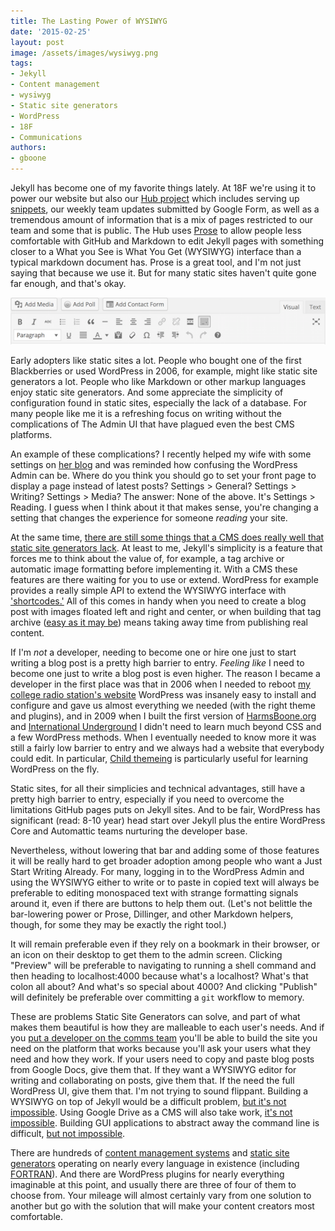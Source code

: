 ```yaml
---
title: The Lasting Power of WYSIWYG
date: '2015-02-25'
layout: post
image: /assets/images/wysiwyg.png
tags: 
- Jekyll
- Content management
- wysiwyg
- Static site generators
- WordPress
- 18F
- Communications
authors: 
- gboone
--- 
```

Jekyll has become one of my favorite things lately. At 18F we're using it to
power our website but also our [Hub project](https://18f.gsa.gov/hub/) which
includes serving up [snippets](https://github.com/18F/weekly_snippets), our
weekly team updates submitted by Google Form, as well as a tremendous amount of information that is a
mix of pages restricted to our team and some that is public. The Hub uses
[Prose](https://prose.io) to allow people less comfortable with GitHub and
Markdown to edit
Jekyll pages with something closer to a What you See is What You Get (WYSIWYG)
interface than a typical markdown document has. Prose is a great tool, and I'm
not just saying that because we use it. But for many static sites haven't quite
gone far enough, and that's okay.

![A what you see is what you get interface: don't discount how familiar people are with this interface even if you don't like it.](/assets/images/wysiwyg.png)

Early adopters like static sites a lot. People who bought one of the first
Blackberries or used WordPress in 2006, for example, might like static site
generators a lot.  People who like Markdown or other markup languages enjoy
static site generators. And some appreciate the simplicity of configuration
found in static sites, especially the lack of a database. For many people like
me it is a refreshing focus on writing without the complications of The Admin
UI that have plagued even the best CMS platforms. 

An example of these complications? I recently helped my wife with some
settings on [her blog](https://danielle.harmsboone.org) and was reminded how
confusing the WordPress Admin can be. Where do you think you should go to set
your front page to display a page instead of latest posts? Settings > General?
Settings > Writing? Settings > Media? The answer: None of the above.  It's
Settings > Reading. I guess when I think about it that makes sense, you're
changing a setting that changes the experience for someone _reading_ your site.

At the same time, [there are still some things that a CMS does really well that
static site generators
lack](http://greg.harmsboone.org/blog/2014/01/13/octopress-six-months-later/).
At least to me, Jekyll's simplicity is a feature that forces me to think about
the value of, for example, a tag archive or automatic image formatting before
implementing it.  With a CMS these features are there waiting for you to use or
extend. WordPress for example provides a really simple API to extend the
WYSIWYG interface with
['shortcodes.'](http://codex.wordpress.org/Shortcode_API) All of this comes in
handy when you need to create a blog post with images floated left and right
and center, or when building that tag archive ([easy as it may
be](https://github.com/18F/18f.gsa.gov/blob/staging/_plugins/generate_tags.rb))
means taking away time from publishing real content.

If I'm _not_ a developer, needing to become one or hire one just to start
writing a blog post is a pretty high barrier to entry. _Feeling like_ I need to
become one just to write a blog post is even higher. The reason I became a
developer in the first place was that in 2006 when I needed to reboot [my
college radio station's website](https://kgsm.blog.gustavus.edu/) WordPress was
insanely easy to install and configure and gave us almost everything we needed
(with the right theme and plugins), and in 2009 when I built the first version
of [HarmsBoone.org](https://harmsboone.org) and [International
Underground](http://internationalunderground.org) I didn't need to learn much
beyond CSS and a few WordPress methods. When I eventually needed to know more
it was still a fairly low barrier to entry and we always had a website that
everybody could edit. In particular, [Child
themeing](http://codex.wordpress.org/Child_Themes) is particularly useful for
learning WordPress on the fly. 

Static sites, for all their simplicies and technical advantages, still have a
pretty high barrier to entry, especially if you need to overcome the
limitations GitHub pages puts on Jekyll sites. And to be fair, WordPress has
significant (read: 8-10 year) head start over Jekyll plus the entire WordPress
Core and Automattic teams nurturing the developer base.

Nevertheless, without lowering that bar and adding some of those features it
will be really hard to get broader adoption among people who want a Just Start
Writing Already.  For many, logging in to the WordPress Admin and using the
WYSIWYG either to write or to paste in copied text will always be preferable to
editing monospaced text with strange formatting signals around it, even if
there are buttons to help them out. (Let's not belittle the bar-lowering power
or Prose, Dillinger, and other Markdown helpers, though, for some they may be
exactly the right tool.) 

It will remain preferable even if they rely on a bookmark in their browser, or
an icon on their desktop to get them to the admin screen.  Clicking "Preview"
will be preferable to navigating to running a shell command and then heading to
localhost:4000 because what's a localhost? What's that colon all about? And
what's so special about 4000? And clicking "Publish" will definitely be
preferable over committing a `git` workflow to memory.

These are problems Static Site Generators can solve, and part of what makes
them beautiful is how they are malleable to each user's needs. And if you [put
a developer on the comms
team](http://greg.harmsboone.org/blog/2014/10/18/your-comms-team-should-be-a-devops-team/)
you'll be able to build the site you need on the platform that works because
you'll ask your users what they need and how they work. If your users need to
copy and paste blog posts from Google Docs, give them that. If they want a
WYSIWYG editor for writing and collaborating on posts, give them that.  If the
need the full WordPress UI, give them that. I'm not trying to sound flippant.
Building a WYSIWYG on top of Jekyll would be a difficult problem, [but it's not
impossible](http://madebymany.github.io/sir-trevor-js/docs.html#1-3).  Using
Google Drive as a CMS will also take work, [it's not
impossible](https://docs.google.com/presentation/d/1iWKk8_BRTFP6pPIbL8BM0knRIP0zy6qwsPlaBn1bEyo/present#slide=id.g2526149c_1_14). Building GUI applications to abstract away the command line is difficult, [but not impossible](https://mac.github.com/).

There are hundreds of [content management
systems](http://en.wikipedia.org/wiki/List_of_content_management_systems) and
[static site generators](https://staticsitegenerators.net/) operating on
nearly every language in existence (including
[FORTRAN](http://sourceforge.net/projects/fortranblog/)). And there are
WordPress plugins for nearly everything imaginable at this point, and usually
there are three of four of them to choose from. Your mileage will almost
certainly vary from one solution to another but go with the solution that will
make your content creators most comfortable.
